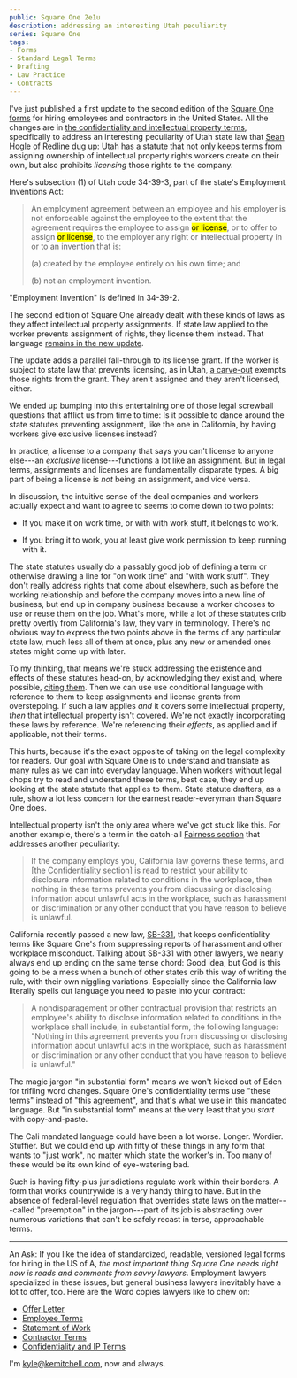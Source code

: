```yaml
---
public: Square One 2e1u
description: addressing an interesting Utah peculiarity
series: Square One
tags:
- Forms
- Standard Legal Terms
- Drafting
- Law Practice
- Contracts
---
```


I've just published a first update to the second edition of the [Square One forms](https://squareoneforms.com) for hiring employees and contractors in the United States.  All the changes are in [the confidentiality and intellectual property terms](https://squareoneforms.com/confidentiality-ip/2e1u), specifically to address an interesting peculiarity of Utah state law that [Sean Hogle](https://epic.law/) of [Redline](https://redline.net) dug up: Utah has a statute that not only keeps terms from assigning ownership of intellectual property rights workers create on their own, but also prohibits _licensing_ those rights to the company.

Here's subsection (1) of Utah code 34-39-3, part of the state's Employment Inventions Act:

> An employment agreement between an employee and his employer is not enforceable against the employee to the extent that the agreement requires the employee to assign <mark>or license</mark>, or to offer to assign <mark>or license</mark>, to the employer any right or intellectual property in or to an invention that is:
>
> (a) created by the employee entirely on his own time; and
>
> (b) not an employment invention.

"Employment Invention" is defined in 34-39-2.

The second edition of Square One already dealt with these kinds of laws as they affect intellectual property assignments.  If state law applied to the worker prevents assignment of rights, they license them instead.  That language [remains in the new update](https://squareoneforms.com/confidentiality-ip/2e1u#state-invention-assignment-exceptions).

The update adds a parallel fall-through to its license grant.  If the worker is subject to state law that prevents licensing, as in Utah, [a carve-out](https://squareoneforms.com/confidentiality-ip/2e1u#state-license-exceptions) exempts those rights from the grant.  They aren't assigned and they aren't licensed, either.

We ended up bumping into this entertaining one of those legal screwball questions that afflict us from time to time: Is it possible to dance around the state statutes preventing assignment, like the one in California, by having workers give exclusive licenses instead?

In practice, a license to a company that says you can't license to anyone else---an _exclusive_ license---functions a lot like an assignment.  But in legal terms, assignments and licenses are fundamentally disparate types.  A big part of being a license is _not_ being an assignment, and vice versa.

In discussion, the intuitive sense of the deal companies and workers actually expect and want to agree to seems to come down to two points:

- If you make it on work time, or with with work stuff, it belongs to work.

- If you bring it to work, you at least give work permission to keep running with it.

The state statutes usually do a passably good job of defining a term or otherwise drawing a line for "on work time" and "with work stuff".  They don't really address rights that come about elsewhere, such as before the working relationship and before the company moves into a new line of business, but end up in company business because a worker chooses to use or reuse them on the job.  What's more, while a lot of these statutes crib pretty overtly from California's law, they vary in terminology.  There's no obvious way to express the two points above in the terms of any particular state law, much less all of them at once, plus any new or amended ones states might come up with later.

To my thinking, that means we're stuck addressing the existence and effects of these statutes head-on, by acknowledging they exist and, where possible, [citing them](https://squareoneforms.com/confidentiality-ip/2e1u#state-invention-assignment-exceptions).  Then we can use use conditional language with reference to them to keep assignments and license grants from overstepping.  If such a law applies _and_ it covers some intellectual property, _then_ that intellectual property isn't covered.  We're not exactly incorporating these laws by reference.  We're referencing their _effects_, as applied and if applicable, not their terms.

This hurts, because it's the exact opposite of taking on the legal complexity for readers.  Our goal with Square One is to understand and translate as many rules as we can into everyday language.  When workers without legal chops try to read and understand these terms, best case, they end up looking at the state statute that applies to them.  State statute drafters, as a rule, show a lot less concern for the earnest reader-everyman than Square One does.

Intellectual property isn't the only area where we've got stuck like this.  For another example, there's a term in the catch-all [Fairness section](https://squareoneforms.com/confidentiality-ip/2e1u#fairness) that addresses another peculiarity:

> If the company employs you, California law governs these terms, and [the Confidentiality section] is read to restrict your ability to disclosure information related to conditions in the workplace, then nothing in these terms prevents you from discussing or disclosing information about unlawful acts in the workplace, such as harassment or discrimination or any other conduct that you have reason to believe is unlawful.

California recently passed a new law, [SB-331](https://leginfo.legislature.ca.gov/faces/billTextClient.xhtml?bill_id=202120220SB331), that keeps confidentiality terms like Square One's from suppressing reports of harassment and other workplace misconduct.  Talking about SB-331 with other lawyers, we nearly always end up ending on the same tense chord:  Good idea, but God is this going to be a mess when a bunch of other states crib this way of writing the rule, with their own niggling variations.  Especially since the California law literally spells out language you need to paste into your contract:

> A nondisparagement or other contractual provision that restricts an employee's ability to disclose information related to conditions in the workplace shall include, in substantial form, the following language: "Nothing in this agreement prevents you from discussing or disclosing information about unlawful acts in the workplace, such as harassment or discrimination or any other conduct that you have reason to believe is unlawful."

The magic jargon "in substantial form" means we won't kicked out of Eden for trifling word changes.  Square One's confidentiality terms use "these terms" instead of "this agreement", and that's what we use in this mandated language.  But "in substantial form" means at the very least that you _start_ with copy-and-paste.

The Cali mandated language could have been a lot worse.  Longer.  Wordier.  Stuffier.  But we could end up with fifty of these things in any form that wants to "just work", no matter which state the worker's in.  Too many of these would be its own kind of eye-watering bad.

Such is having fifty-plus jurisdictions regulate work within their borders.  A form that works countrywide is a very handy thing to have.  But in the absence of federal-level regulation that overrides state laws on the matter---called "preemption" in the jargon---part of its job is abstracting over numerous variations that can't be safely recast in terse, approachable terms.

---

An Ask: If you like the idea of standardized, readable, versioned legal forms for hiring in the US of A, _the most important thing Square One needs right now is reads and comments from savvy lawyers_.  Employment lawyers specialized in these issues, but general business lawyers inevitably have a lot to offer, too.  Here are the Word copies lawyers like to chew on:

- [Offer Letter](https://squareoneforms.com/offer-letter/2e1u.docx)
- [Employee Terms](https://squareoneforms.com/employee/2e1u.docx)
- [Statement of Work](https://squareoneforms.com/statement-of-work/2e1u.docx)
- [Contractor Terms](https://squareoneforms.com/contractor/2e1u.docx)
- [Confidentiality and IP Terms](https://squareoneforms.com/confidentiality-ip/2e1u.docx)

I'm <kyle@kemitchell.com>, now and always.
